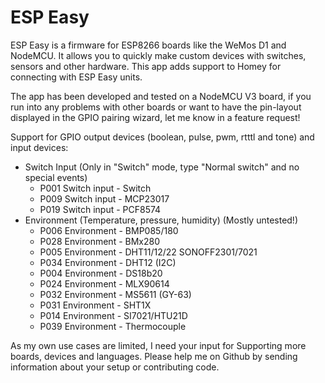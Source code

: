 # ESP Easy
ESP Easy is a firmware for ESP8266 boards like the WeMos D1 and NodeMCU. It allows you to quickly make custom devices with switches, sensors and other hardware. This app adds support to Homey for connecting with ESP Easy units.

The app has been developed and tested on a NodeMCU V3 board, if you run into any problems with other boards or want to have the pin-layout displayed in the GPIO pairing wizard, let me know in a feature request!

Support for GPIO output devices (boolean, pulse, pwm, rtttl and tone) and input devices:
* Switch Input (Only in "Switch" mode, type "Normal switch" and no special events)
	* P001 Switch input - Switch
	* P009 Switch input - MCP23017
	* P019 Switch input - PCF8574
* Environment (Temperature, pressure, humidity) (Mostly untested!)
	* P006 Environment - BMP085/180
	* P028 Environment - BMx280
	* P005 Environment - DHT11/12/22 SONOFF2301/7021
	* P034 Environment - DHT12 (I2C)
	* P004 Environment - DS18b20
	* P024 Environment - MLX90614
	* P032 Environment - MS5611 (GY-63)
	* P031 Environment - SHT1X
	* P014 Environment - SI7021/HTU21D
	* P039 Environment - Thermocouple
	
As my own use cases are limited, I need your input for Supporting more boards, devices and languages. Please help me on Github by sending information about your setup or contributing code.